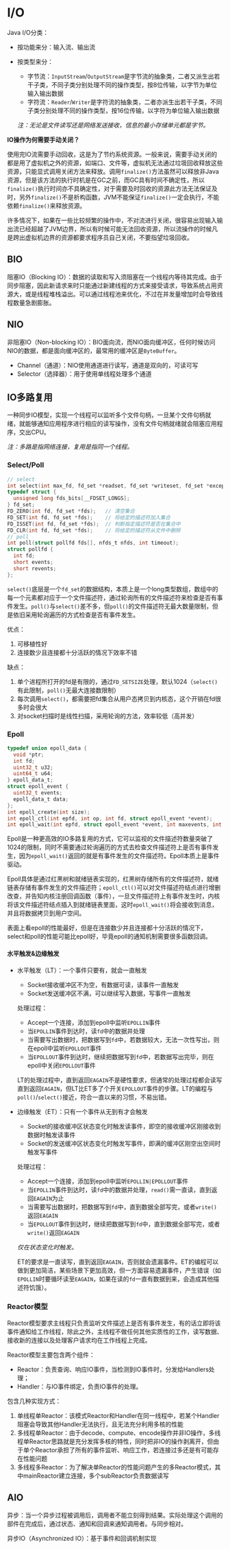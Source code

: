# I/O

Java I/O分类：

- 按功能来分：输入流、输出流
- 按类型来分：
    - 字节流：`InputStream`/`OutputStream`是字节流的抽象类，二者又派生出若干子类，不同子类分别处理不同的操作类型，按8位传输，以字节为单位输入输出数据
    - 字符流：`Reader`/`Writer`是字符流的抽象类，二者亦派生出若干子类，不同子类分别处理不同的操作类型，按16位传输，以字符为单位输入输出数据

    _注：无论是文件读写还是网络发送接收，信息的最小存储单元都是字节。_

**IO操作为何需要手动关闭？**

使用完IO流需要手动回收，这是为了节约系统资源。一般来说，需要手动关闭的都是用了虚拟机之外的资源，如端口、文件等，虚拟机无法通过垃圾回收释放这些资源，只能显式调用关闭方法来释放。调用`finalize()`方法虽然可以释放非Java资源，但是该方法的执行时机是在GC之前，而GC具有时间不确定性，所以`finalize()`执行时间亦不具确定性，对于需要及时回收的资源此方法无法保证及时，另外`finalize()`不是析构函数，JVM不能保证`finalize()`一定会执行，不能依赖`finalize()`来释放资源。

许多情况下，如果在一些比较频繁的操作中，不对流进行关闭，很容易出现输入输出流已经超越了JVM边界，所以有时候可能无法回收资源，所以流操作的时候凡是跨出虚拟机边界的资源都要求程序员自己关闭，不要指望垃圾回收。

## BIO

阻塞IO（Blocking IO）：数据的读取和写入须阻塞在一个线程内等待其完成。由于同步阻塞，因此新请求来时只能通过新建线程的方式来接受请求，导致系统占用资源大，或是线程堆栈溢出。可以通过线程池来优化，不过在并发量增加时会导致线程数量急剧膨胀。

## NIO

非阻塞IO（Non-blocking IO）：BIO面向流，而NIO面向缓冲区，任何时候访问NIO的数据，都是面向缓冲区的，最常用的缓冲区是`ByteBuffer`。

- Channel（通道）：NIO使用通道进行读写，通道是双向的，可读可写
- Selector（选择器）：用于使用单线程处理多个通道

## IO多路复用

一种同步IO模型，实现一个线程可以监听多个文件句柄，一旦某个文件句柄就绪，就能够通知应用程序进行相应的读写操作，没有文件句柄就绪就会阻塞应用程序，交出CPU。

_注：多路是指网络连接，复用是指同一个线程。_

### Select/Poll

```c
// select
int select(int max_fd, fd_set *readset, fd_set *writeset, fd_set *exceptset, struct timeval *timeout);
typedef struct {
  unsigned long fds_bits[__FDSET_LONGS];
} fd_set;
FD_ZERO(int fd, fd_set *fds);   // 清空集合
FD_SET(int fd, fd_set *fds);    // 将给定的描述符加入集合
FD_ISSET(int fd, fd_set *fds);  // 判断指定描述符是否在集合中
FD_CLR(int fd, fd_set *fds);    // 将给定的描述符从文件中删除
// poll
int poll(struct pollfd fds[], nfds_t nfds, int timeout);
struct pollfd {
  int fd;
  short events;
  short revents;
};
```

`select()`底层是一个`fd_set`的数据结构，本质上是一个long类型数组，数组中的每一个元素都对应于一个文件描述符，通过轮询所有的文件描述符来检查是否有事件发生。`poll()`与`select()`差不多，但`poll()`的文件描述符无最大数量限制，但是依旧采用轮询遍历的方式检查是否有事件发生。

优点：

1. 可移植性好
2. 连接数少且连接都十分活跃的情况下效率不错

缺点：

1. 单个进程所打开的fd是有限的，通过`FD_SETSIZE`处理，默认1024（`select()`有此限制，`poll()`无最大连接数限制）
2. 每次调用`select()`，都需要把fd集合从用户态拷贝到内核态，这个开销在fd很多时会很大
3. 对socket扫描时是线性扫描，采用轮询的方法，效率较低（高并发）

### Epoll

```c
typedef union epoll_data {
  void *ptr;
  int fd;
  uint32_t u32;
  uint64_t u64;
} epoll_data_t;
struct epoll_event {
  uint32_t events;
  epoll_data_t data;
};
int epoll_create(int size);
int epoll_ctl(int epfd, int op, int fd, struct epoll_event *event);
int epoll_wait(int epfd, struct epoll_event *event, int maxevents, int timeout);
```

Epoll是一种更高效的IO多路复用的方式，它可以监视的文件描述符数量突破了1024的限制，同时不需要通过轮询遍历的方式去检查文件描述符上是否有事件发生，因为`epoll_wait()`返回的就是有事件发生的文件描述符。Epoll本质上是事件驱动。

Epoll具体是通过红黑树和就绪链表实现的，红黑树存储所有的文件描述符，就绪链表存储有事件发生的文件描述符；`epoll_ctl()`可以对文件描述符结点进行增删改查，并告知内核注册回调函数（事件），一旦文件描述符上有事件发生时，内核将该文件描述符结点插入到就绪链表里面，这时`epoll_wait()`将会接收到消息，并且将数据拷贝到用户空间。

表面上看epoll的性能最好，但是在连接数少并且连接都十分活跃的情况下，select和poll的性能可能比epoll好，毕竟epoll的通知机制需要很多函数回调。

#### 水平触发&边缘触发

- 水平触发（LT）：一个事件只要有，就会一直触发

    - Socket接收缓冲区不为空，有数据可读，读事件一直触发
    - Socket发送缓冲区不满，可以继续写入数据，写事件一直触发

    处理过程：

    - Accept一个连接，添加到epoll中监听`EPOLLIN`事件
    - 当`EPOLLIN`事件到达时，读`fd`中的数据并处理
    - 当需要写出数据时，把数据写到`fd`中，若数据较大，无法一次性写出，则在epoll中监听`EPOLLOUT`事件
    - 当`EPOLLOUT`事件到达时，继续把数据写到`fd`中，若数据写出完毕，则在epoll中关闭`EPOLLOUT`事件

    LT的处理过程中，直到返回`EAGAIN`不是硬性要求，但通常的处理过程都会读写直到返回`EAGAIN`，但LT比ET多了个开关`EPOLLOUT`事件的步骤。LT的编程与`poll()`/`select()`接近，符合一直以来的习惯，不易出错。
- 边缘触发（ET）：只有一个事件从无到有才会触发

    - Socket的接收缓冲区状态变化时触发读事件，即空的接收缓冲区刚接收到数据时触发读事件
    - Socket的发送缓冲区状态变化时触发写事件，即满的缓冲区刚空出空间时触发写事件

    处理过程：

    - Accept一个连接，添加到epoll中监听`EPOLLIN|EPOLLOUT`事件
    - 当`EPOLLIN`事件到达时，读`fd`中的数据并处理，`read()`需一直读，直到返回`EAGAIN`为止
    - 当需要写出数据时，把数据写到`fd`中，直到数据全部写完，或者`write()`返回`EAGAIN`
    - 当`EPOLLOUT`事件到达时，继续把数据写到`fd`中，直到数据全部写完，或者`write()`返回`EAGAIN`

    _仅在状态变化时触发。_

    ET的要求是一直读写，直到返回`EAGAIN`，否则就会遗漏事件。ET的编程可以做到更加简洁，某些场景下更加高效，但一方面容易遗漏事件，产生错误（如`EPOLLIN`时要循环读至`EAGAIN`，如果在读的`fd`一直有数据到来，会造成其他描述符饥饿）。

### Reactor模型

Reactor模型要求主线程只负责监听文件描述上是否有事件发生，有的话立即将该事件通知给工作线程，除此之外，主线程不做任何其他实质性的工作，读写数据、接收新的连接以及处理客户请求均在工作线程上完成。

Reactor模型主要包含两个组件：

- Reactor：负责查询、响应IO事件，当检测到IO事件时，分发给Handlers处理；
- Handler：与IO事件绑定，负责IO事件的处理。

包含几种实现方式：

1. 单线程单Reactor：该模式Reactor和Handler在同一线程中，若某个Handler阻塞会导致其他Handler无法执行，且无法充分利用多核的性能
2. 多线程单Reactor：由于decode、compute、encode操作并非IO操作，多线程单Reactor思路就是充分发挥多核的特性，同时把非IO的操作剥离开，但由于单个Reactor承担了所有的事件监听、响应工作，若连接过多还是有可能存在性能问题
3. 多线程多Reactor：为了解决单Reactor的性能问题产生的多Reactor模式，其中mainReactor建立连接，多个subReactor负责数据读写

## AIO

异步：当一个异步过程被调用后，调用者不能立刻得到结果。实际处理这个调用的部件在完成后，通过状态、通知和回调来通知调用者。与同步相对。

异步IO（Asynchronized IO）：基于事件和回调机制实现